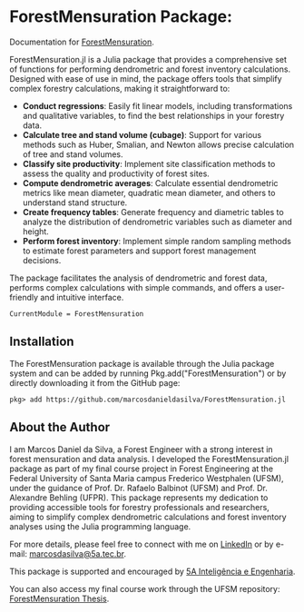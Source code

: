 # ForestMensuration Package:

Documentation for [ForestMensuration](https://github.com/marcosdanieldasilva/ForestMensuration.jl).

ForestMensuration.jl is a Julia package that provides a comprehensive set of functions for performing dendrometric and forest inventory calculations. Designed with ease of use in mind, the package offers tools that simplify complex forestry calculations, making it straightforward to:

- **Conduct regressions**: Easily fit linear models, including transformations and qualitative variables, to find the best relationships in your forestry data.
- **Calculate tree and stand volume (cubage)**: Support for various methods such as Huber, Smalian, and Newton allows precise calculation of tree and stand volumes.
- **Classify site productivity**: Implement site classification methods to assess the quality and productivity of forest sites.
- **Compute dendrometric averages**: Calculate essential dendrometric metrics like mean diameter, quadratic mean diameter, and others to understand stand structure.
- **Create frequency tables**: Generate frequency and diametric tables to analyze the distribution of dendrometric variables such as diameter and height.
- **Perform forest inventory**: Implement simple random sampling methods to estimate forest parameters and support forest management decisions.

The package facilitates the analysis of dendrometric and forest data, performs complex calculations with simple commands, and offers a user-friendly and intuitive interface.

```@meta
CurrentModule = ForestMensuration
```

## Installation

The ForestMensuration package is available through the Julia package system and can be added by running Pkg.add("ForestMensuration") or by directly downloading it from the GitHub page:

```julia-repl
pkg> add https://github.com/marcosdanieldasilva/ForestMensuration.jl
```

## About the Author

I am Marcos Daniel da Silva, a Forest Engineer with a strong interest in forest mensuration and data analysis. I developed the ForestMensuration.jl package as part of my final course project in Forest Engineering at the Federal University of Santa Maria campus Frederico Westphalen (UFSM), under the guidance of Prof. Dr. Rafaelo Balbinot (UFSM) and Prof. Dr. Alexandre Behling (UFPR). This package represents my dedication to providing accessible tools for forestry professionals and researchers, aiming to simplify complex dendrometric calculations and forest inventory analyses using the Julia programming language.

For more details, please feel free to connect with me on [LinkedIn](https://www.linkedin.com/in/marcosdanieldasilva/?locale=en_US) or by e-mail: [marcosdasilva@5a.tec.br](mailto:marcosdasilva@5a.tec.br).

This package is supported and encouraged by [5A Inteligência e Engenharia](https://5a.tec.br/).

You can also access my final course work through the UFSM repository: [ForestMensuration Thesis](https://repositorio.ufsm.br/handle/1/31917?show=full).
